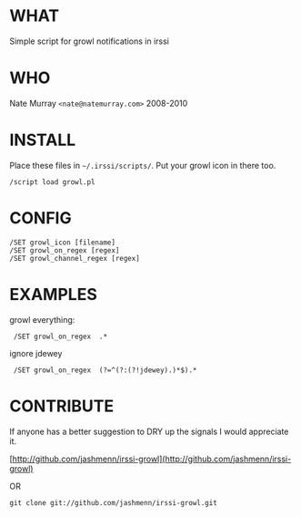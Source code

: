 WHAT
====

Simple script for growl notifications in irssi

WHO
===

Nate Murray `<nate@natemurray.com>` 2008-2010

INSTALL
=======

Place these files in `~/.irssi/scripts/`. Put your growl icon in there too.

    /script load growl.pl

CONFIG
======

	/SET growl_icon [filename]
	/SET growl_on_regex [regex]
    /SET growl_channel_regex [regex]

EXAMPLES
========

 growl everything:

     /SET growl_on_regex  .*

 ignore jdewey

     /SET growl_on_regex  (?=^(?:(?!jdewey).)*$).*

CONTRIBUTE
==========

If anyone has a better suggestion to DRY up the signals I would appreciate it. 

[http://github.com/jashmenn/irssi-growl](http://github.com/jashmenn/irssi-growl)

OR

    git clone git://github.com/jashmenn/irssi-growl.git


